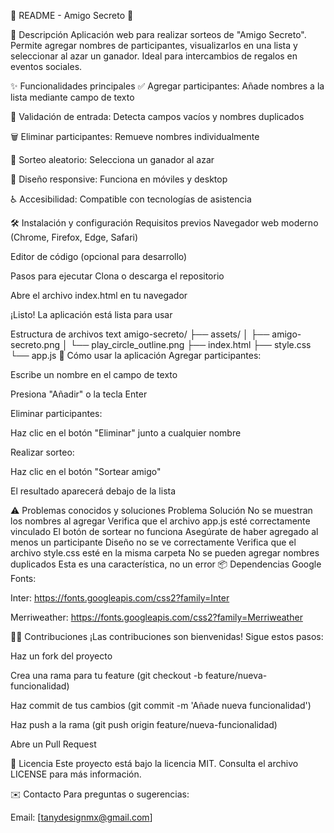 📜 README - Amigo Secreto 🎁

📌 Descripción
Aplicación web para realizar sorteos de "Amigo Secreto". Permite agregar nombres de participantes, visualizarlos en una lista y seleccionar al azar un ganador. Ideal para intercambios de regalos en eventos sociales.

✨ Funcionalidades principales
✅ Agregar participantes: Añade nombres a la lista mediante campo de texto

🚫 Validación de entrada: Detecta campos vacíos y nombres duplicados

🗑️ Eliminar participantes: Remueve nombres individualmente

🎲 Sorteo aleatorio: Selecciona un ganador al azar

📱 Diseño responsive: Funciona en móviles y desktop

♿ Accesibilidad: Compatible con tecnologías de asistencia

🛠️ Instalación y configuración
Requisitos previos
Navegador web moderno (Chrome, Firefox, Edge, Safari)

Editor de código (opcional para desarrollo)

Pasos para ejecutar
Clona o descarga el repositorio

Abre el archivo index.html en tu navegador

¡Listo! La aplicación está lista para usar

Estructura de archivos
text
amigo-secreto/
├── assets/
│   ├── amigo-secreto.png
│   └── play_circle_outline.png
├── index.html
├── style.css
└── app.js
🚀 Cómo usar la aplicación
Agregar participantes:

Escribe un nombre en el campo de texto

Presiona "Añadir" o la tecla Enter

Eliminar participantes:

Haz clic en el botón "Eliminar" junto a cualquier nombre

Realizar sorteo:

Haz clic en el botón "Sortear amigo"

El resultado aparecerá debajo de la lista

⚠️ Problemas conocidos y soluciones
Problema	Solución
No se muestran los nombres al agregar	Verifica que el archivo app.js esté correctamente vinculado
El botón de sortear no funciona	Asegúrate de haber agregado al menos un participante
Diseño no se ve correctamente	Verifica que el archivo style.css esté en la misma carpeta
No se pueden agregar nombres duplicados	Esta es una característica, no un error
📦 Dependencias
Google Fonts:

Inter: https://fonts.googleapis.com/css2?family=Inter

Merriweather: https://fonts.googleapis.com/css2?family=Merriweather

🧑‍💻 Contribuciones
¡Las contribuciones son bienvenidas! Sigue estos pasos:

Haz un fork del proyecto

Crea una rama para tu feature (git checkout -b feature/nueva-funcionalidad)

Haz commit de tus cambios (git commit -m 'Añade nueva funcionalidad')

Haz push a la rama (git push origin feature/nueva-funcionalidad)

Abre un Pull Request

📄 Licencia
Este proyecto está bajo la licencia MIT. Consulta el archivo LICENSE para más información.

✉️ Contacto
Para preguntas o sugerencias:

Email: [tanydesignmx@gmail.com]
